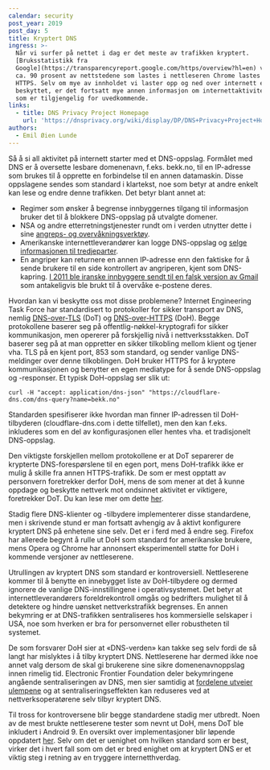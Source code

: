 ```yaml
---
calendar: security
post_year: 2019
post_day: 5
title: Kryptert DNS
ingress: >-
  Når vi surfer på nettet i dag er det meste av trafikken kryptert.
  [Bruksstatistikk fra
  Google](https://transparencyreport.google.com/https/overview?hl=en) viser at
  ca. 90 prosent av nettstedene som lastes i nettleseren Chrome lastes over
  HTTPS. Selv om mye av innholdet vi laster opp og ned over internett er
  beskyttet, er det fortsatt mye annen informasjon om internettaktiviteten vår
  som er tilgjengelig for uvedkommende.
links:
  - title: DNS Privacy Project Homepage
    url: 'https://dnsprivacy.org/wiki/display/DP/DNS+Privacy+Project+Homepage'
authors:
  - Emil Øien Lunde
---
```

Så å si all aktivitet på internett starter med et DNS-oppslag. Formålet med DNS er å oversette lesbare domenenavn, f.eks. bekk.no, til en IP-adresse som brukes til å opprette en forbindelse til en annen datamaskin. Disse oppslagene sendes som standard i klartekst, noe som betyr at andre enkelt kan lese og endre denne trafikken. Det betyr blant annet at:
- Regimer som ønsker å begrense innbyggernes tilgang til informasjon bruker det til å blokkere DNS-oppslag på utvalgte domener.
- NSA og andre etterretningstjenester rundt om i verden utnytter dette i sine [angreps- og overvåkningsverktøy](https://www.wired.com/2014/03/quantum/). 
- Amerikanske internettleverandører kan logge DNS-oppslag og [selge informasjonen til tredjeparter](https://arstechnica.com/information-technology/2017/03/how-isps-can-sell-your-web-history-and-how-to-stop-them/). 
- En angriper kan returnere en annen IP-adresse enn den faktiske for å sende brukere til en side kontrollert av angriperen, kjent som DNS-kapring. [I 2011 ble iranske innbyggere sendt til en falsk versjon av Gmail](https://slate.com/technology/2016/12/how-the-2011-hack-of-diginotar-changed-the-internets-infrastructure.html) som antakeligvis ble brukt til å overvåke e-postene deres.

Hvordan kan vi beskytte oss mot disse problemene? Internet Engineering Task Force har standardisert to protokoller for sikker transport av DNS, nemlig [DNS-over-TLS](https://tools.ietf.org/html/rfc7858) (DoT) og [DNS-over-HTTPS](https://tools.ietf.org/html/rfc8484) (DoH). Begge protokollene baserer seg på offentlig-nøkkel-kryptografi for sikker kommunikasjon, men opererer på forskjellig nivå i nettverksstakken. DoT baserer seg på at man oppretter en sikker tilkobling mellom klient og tjener vha. TLS på en kjent port, 853 som standard, og sender vanlige DNS-meldinger over denne tilkoblingen. DoH bruker HTTPS for å kryptere kommunikasjonen og benytter en egen mediatype for å sende DNS-oppslag og -responser. Et typisk DoH-oppslag ser slik ut: 
```
curl -H "accept: application/dns-json" "https://cloudflare-dns.com/dns-query?name=bekk.no"
```
Standarden spesifiserer ikke hvordan man finner IP-adressen til DoH-tilbyderen (cloudflare-dns.com i dette tilfellet), men den kan f.eks. inkluderes som en del av konfigurasjonen eller hentes vha. et tradisjonelt DNS-oppslag.

Den viktigste forskjellen mellom protokollene er at DoT separerer de krypterte DNS-forespørslene til en egen port, mens DoH-trafikk ikke er mulig å skille fra annen HTTPS-trafikk. De som er mest opptatt av personvern foretrekker derfor DoH, mens de som mener at det å kunne oppdage og beskytte nettverk mot ondsinnet aktivitet er viktigere, foretrekker DoT. Du kan lese mer om dette [her](https://www.theregister.co.uk/2018/10/30/dns_over_https_controversy/).

Stadig flere DNS-klienter og -tilbydere implementerer disse standardene, men i skrivende stund er man fortsatt avhengig av å aktivt konfigurere kryptert DNS på enhetene sine selv. Det er i ferd med å endre seg. Firefox har allerede begynt å rulle ut DoH som standard for amerikanske brukere, mens Opera og Chrome har annonsert eksperimentell støtte for DoH i kommende versjoner av nettleserene.

Utrullingen av kryptert DNS som standard er kontroversiell. Nettleserene kommer til å benytte en innebygget liste av DoH-tilbydere og dermed ignorere de vanlige DNS-innstillingene i operativsystemet. Det betyr at internettleverandørers foreldrekontroll omgås og bedrifters mulighet til å detektere og hindre uønsket nettverkstrafikk begrenses. En annen bekymring er at DNS-trafikken sentraliseres hos kommersielle selskaper i USA, noe som hverken er bra for personvernet eller robustheten til systemet.

De som forsvarer DoH sier at «DNS-verden» kan takke seg selv fordi de så langt har mislyktes i å tilby kryptert DNS. Nettleserene har dermed ikke noe annet valg dersom de skal gi brukerene sine sikre domenenavnoppslag innen rimelig tid. Electronic Frontier Foundation deler bekymringene angående sentraliseringen av DNS, men sier samtidig at [fordelene utveier ulempene](https://www.eff.org/deeplinks/2019/09/encrypted-dns-could-help-close-biggest-privacy-gap-internet-why-are-some-groups) og at sentraliseringseffekten kan reduseres ved at nettverksoperatørene selv tilbyr kryptert DNS.  

Til tross for kontroversene blir begge standardene stadig mer utbredt. Noen av de mest brukte nettleserene tester som nevnt ut DoH, mens DoT ble inkludert i Android 9. En oversikt over implementasjoner blir løpende oppdatert [her](https://dnsprivacy.org/wiki/display/DP/DNS+Privacy+Implementation+Status). Selv om det er uenighet om hvilken standard som er best, virker det i hvert fall som om det er bred enighet om at kryptert DNS er et viktig steg i retning av en tryggere internetthverdag.
